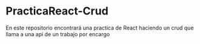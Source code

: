# PracticaReact-Crud
En este repositorio encontrará una practica de React haciendo un crud que llama a una api de un trabajo por encargo
